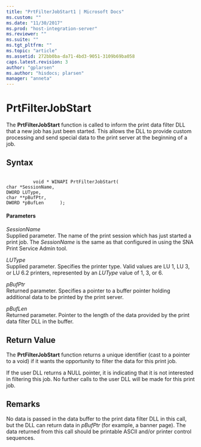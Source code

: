 ```yaml
---
title: "PrtFilterJobStart1 | Microsoft Docs"
ms.custom: ""
ms.date: "11/30/2017"
ms.prod: "host-integration-server"
ms.reviewer: ""
ms.suite: ""
ms.tgt_pltfrm: ""
ms.topic: "article"
ms.assetid: 272bb0ba-da71-4bd3-9051-3109b69ba058
caps.latest.revision: 3
author: "gplarsen"
ms.author: "hisdocs; plarsen"
manager: "anneta"
---
```

# PrtFilterJobStart
The **PrtFilterJobStart** function is called to inform the print data filter DLL that a new job has just been started. This allows the DLL to provide custom processing and send special data to the print server at the beginning of a job.  
  
## Syntax  
  
```  
  
          void * WINAPI PrtFilterJobStart(   
char *SessionName,    
DWORD LUType,         
char **pBufPtr,       
DWORD *pBufLen      );  
```  
  
#### Parameters  
 *SessionName*  
 Supplied parameter. The name of the print session which has just started a print job. The *SessionName* is the same as that configured in using the SNA Print Service Admin tool.  
  
 *LUType*  
 Supplied parameter. Specifies the printer type. Valid values are LU 1, LU 3, or LU 6.2 printers, represented by an *LUType* value of 1, 3, or 6.  
  
 *pBufPtr*  
 Returned parameter. Specifies a pointer to a buffer pointer holding additional data to be printed by the print server.  
  
 *pBufLen*  
 Returned parameter. Pointer to the length of the data provided by the print data filter DLL in the buffer.  
  
## Return Value  
 The **PrtFilterJobStart** function returns a unique identifier (cast to a pointer to a void) if it wants the opportunity to filter the data for this print job.  
  
 If the user DLL returns a NULL pointer, it is indicating that it is not interested in filtering this job. No further calls to the user DLL will be made for this print job.  
  
## Remarks  
 No data is passed in the data buffer to the print data filter DLL in this call, but the DLL can return data in *pBufPtr* (for example, a banner page). The data returned from this call should be printable ASCII and/or printer control sequences.